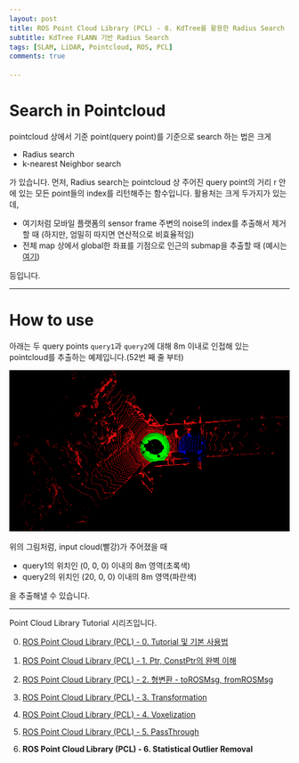 ```yaml
---
layout: post
title: ROS Point Cloud Library (PCL) - 8. KdTree를 활용한 Radius Search
subtitle: KdTree FLANN 기반 Radius Search
tags: [SLAM, LiDAR, Pointcloud, ROS, PCL]
comments: true

---
```


# Search in Pointcloud

pointcloud 상에서 기준 point(query point)를 기준으로 search 하는 법은 크게

* Radius search
* k-nearest Neighbor search

가 있습니다. 먼저, Radius search는 pointcloud 상 주어진 query point의 거리 r 안에 있는 모든 point들의 index를 리턴해주는 함수입니다. 활용처는 크게 두가지가 있는데,

* 여기처럼 모바일 플랫폼의 sensor frame 주변의 noise의 index를 추출해서 제거할 때 (하지만, 엄밀히 따지면 연산적으로 비효율적임)
* 전체 map 상에서 global한 좌표를 기점으로 인근의 submap을 추출할 때 (예시는 [여기](https://github.com/LimHyungTae/ERASOR))

등입니다.

---

# How to use

아래는 두 query points `query1`과 `query2`에 대해 8m 이내로 인접해 있는 pointcloud를 추출하는 예제입니다.(52번 째 줄 부터)

<script src="https://gist.github.com/LimHyungTae/a0f16eb19b90899e6f7012eee257130c.js"></script>

![img](/img/kdtree_radius.png)

위의 그림처럼, input cloud(빨강)가 주어졌을 때 
* query1의 위치인 (0, 0, 0) 이내의 8m 영역(초록색)
* query2의 위치인 (20, 0, 0) 이내의 8m 영역(파란색)

을 추출해낼 수 있습니다.



---

Point Cloud Library Tutorial 시리즈입니다.

0. [ROS Point Cloud Library (PCL) - 0. Tutorial 및 기본 사용법](https://limhyungtae.github.io/2019-11-29-ROS-Point-Cloud-Library-(PCL)-0.-Tutorial-%EB%B0%8F-%EA%B8%B0%EB%B3%B8-%EC%82%AC%EC%9A%A9%EB%B2%95/)

1. [ROS Point Cloud Library (PCL) - 1. Ptr, ConstPtr의 완벽 이해](https://limhyungtae.github.io/2019-11-29-ROS-Point-Cloud-Library-(PCL)-1.-Ptr,-ConstPtr%EC%9D%98-%EC%99%84%EB%B2%BD-%EC%9D%B4%ED%95%B4/)

2. [ROS Point Cloud Library (PCL) - 2. 형변환 - toROSMsg, fromROSMsg](https://limhyungtae.github.io/2019-11-29-ROS-Point-Cloud-Library-(PCL)-2.-%ED%98%95%EB%B3%80%ED%99%98-toROSMsg,-fromROSMsg/)

3. [ROS Point Cloud Library (PCL) - 3. Transformation](https://limhyungtae.github.io/2019-11-29-ROS-Point-Cloud-Library-(PCL)-3.-Transformation/)

4. [ROS Point Cloud Library (PCL) - 4. Voxelization](https://limhyungtae.github.io/2019-11-29-ROS-Point-Cloud-Library-(PCL)-4.-Voxelization/)

5. [ROS Point Cloud Library (PCL) - 5. PassThrough](https://limhyungtae.github.io/2019-11-29-ROS-Point-Cloud-Library-(PCL)-5.-PassThrough/)

6. **ROS Point Cloud Library (PCL) - 6. Statistical Outlier Removal**
